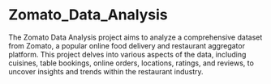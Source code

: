 # Zomato_Data_Analysis
The Zomato Data Analysis project aims to analyze a comprehensive dataset from Zomato, a popular online food delivery and restaurant aggregator platform. This project delves into various aspects of the data, including cuisines, table bookings, online orders, locations, ratings, and reviews, to uncover insights and trends within the restaurant industry.
